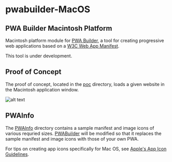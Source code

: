 # pwabuilder-MacOS

## PWA Builder Macintosh Platform

Macintosh platform module for [PWA Builder](https://www.pwabuilder.com), a tool for creating progressive web applications based on a [W3C Web App Manifest](https://www.w3.org/TR/appmanifest/).

This tool is under development.

## Proof of Concept
The proof of concept, located in the [poc](https://github.com/pwa-builder/pwabuilder-MacOS/tree/master/poc) directory, loads a given website in the Macintosh application window.

![alt text](https://github.com/pwa-builder/pwabuilder-MacOS/blob/master/poc/poc_screenshot.png "poc_screenshot.jpg")

## PWAInfo
The [PWAInfo](https://github.com/pwa-builder/pwabuilder-MacOS/tree/master/MacOSpwa/PWAinfo) directory contains a sample manifest and image icons of various requried sizes. [PWABuilder](https://www.pwabuilder.com) will be modified so that it replaces the sample manifest and image icons with those of your own PWA. 

For tips on creating app icons specifically for Mac OS, see [Apple's App Icon Guidelines](https://developer.apple.com/design/human-interface-guidelines/macos/icons-and-images/app-icon/).


